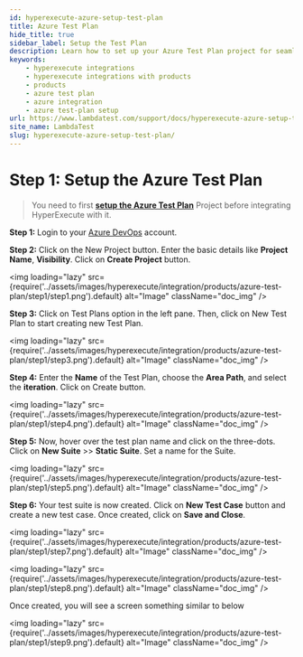```yaml
---
id: hyperexecute-azure-setup-test-plan
title: Azure Test Plan
hide_title: true
sidebar_label: Setup the Test Plan
description: Learn how to set up your Azure Test Plan project for seamless integration with HyperExecute.
keywords:
    - hyperexecute integrations
    - hyperexecute integrations with products
    - products
    - azure test plan
    - azure integration
    - azure test-plan setup 
url: https://www.lambdatest.com/support/docs/hyperexecute-azure-setup-test-plan/
site_name: LambdaTest
slug: hyperexecute-azure-setup-test-plan/
---
```


<script type="application/ld+json"
      dangerouslySetInnerHTML={{ __html: JSON.stringify({
       "@context": "https://schema.org",
        "@type": "BreadcrumbList",
        "itemListElement": [{
          "@type": "ListItem",
          "position": 1,
          "name": "Home",
          "item": "https://www.lambdatest.com"
        },{
          "@type": "ListItem",
          "position": 2,
          "name": "Support",
          "item": "https://www.lambdatest.com/support/docs/"
        },{
          "@type": "ListItem",
          "position": 3,
          "name": "Azure Test Plan Integration with HyperExecute",
          "item": "https://www.lambdatest.com/support/docs/hyperexecute-azure-setup-test-plan/"
        }]
      })
    }}
></script>

# Step 1: Setup the Azure Test Plan

> You need to first [**setup the Azure Test Plan**](https://learn.microsoft.com/en-us/azure/devops/test/create-a-test-plan?view=azure-devops#prerequisites) Project before integrating HyperExecute with it.

**Step 1:** Login to your [Azure DevOps](https://dev.azure.com/) account.

**Step 2:** Click on the New Project button. Enter the basic details like **Project Name**, **Visibility**. Click on **Create Project** button.

<img loading="lazy" src={require('../assets/images/hyperexecute/integration/products/azure-test-plan/step1/step1.png').default} alt="Image"  className="doc_img" />

**Step 3:** Click on Test Plans option in the left pane. Then, click on New Test Plan to start creating new Test Plan.

<img loading="lazy" src={require('../assets/images/hyperexecute/integration/products/azure-test-plan/step1/step3.png').default} alt="Image"  className="doc_img" />

**Step 4:** Enter the **Name** of the Test Plan, choose the **Area Path**, and select the **iteration**. Click on Create button.

<img loading="lazy" src={require('../assets/images/hyperexecute/integration/products/azure-test-plan/step1/step4.png').default} alt="Image"  className="doc_img" />

<!-- <img loading="lazy" src={require('../assets/images/hyperexecute/integration/products/azure-test-plan/step1/step6.png').default} alt="Image"  className="doc_img" /> -->

**Step 5:** Now, hover over the test plan name and click on the three-dots. Click on **New Suite** >> **Static Suite**. Set a name for the Suite.

<img loading="lazy" src={require('../assets/images/hyperexecute/integration/products/azure-test-plan/step1/step5.png').default} alt="Image"  className="doc_img" />

**Step 6:** Your test suite is now created. Click on **New Test Case** button and create a new test case. Once created, click on **Save and Close**.

<img loading="lazy" src={require('../assets/images/hyperexecute/integration/products/azure-test-plan/step1/step7.png').default} alt="Image"  className="doc_img" />

<img loading="lazy" src={require('../assets/images/hyperexecute/integration/products/azure-test-plan/step1/step8.png').default} alt="Image"  className="doc_img" />

Once created, you will see a screen something similar to below

<img loading="lazy" src={require('../assets/images/hyperexecute/integration/products/azure-test-plan/step1/step9.png').default} alt="Image"  className="doc_img" />